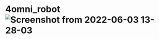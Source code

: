 # 4omni_robot![Screenshot from 2022-06-03 13-28-03](https://user-images.githubusercontent.com/91972670/171934856-f9c9b3c7-7759-4d16-a02a-f88c2f301bde.png)
